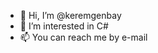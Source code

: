 - 👋 Hi, I’m @keremgenbay
- 👀 I’m interested in C#
- 📫 You can reach me by e-mail

<!---
keremgenbay/keremgenbay is a ✨ special ✨ repository because its `README.md` (this file) appears on your GitHub profile.
You can click the Preview link to take a look at your changes.
--->
